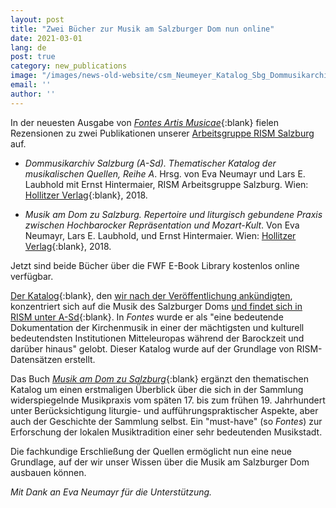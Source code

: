 ```yaml
---
layout: post
title: "Zwei Bücher zur Musik am Salzburger Dom nun online"
date: 2021-03-01
lang: de
post: true
category: new_publications
image: "/images/news-old-website/csm_Neumeyer_Katalog_Sbg_Dommusikarchiv_bild_a413b1b122.jpg"
email: ''
author: ''
---
```


In der neuesten Ausgabe von [_Fontes Artis Musicae_](https://muse.jhu.edu/issue/43682){:blank} fielen Rezensionen zu zwei Publikationen unserer [Arbeitsgruppe RISM Salzburg](https://salzburg.rism.info/de/index.html) auf.  

* _Dommusikarchiv Salzburg (A-Sd). Thematischer Katalog der musikalischen Quellen, Reihe A_. Hrsg. von Eva Neumayr und Lars E. Laubhold mit Ernst Hintermaier, RISM Arbeitsgruppe Salzburg. Wien: [Hollitzer Verlag](http://www.hollitzer.at/buch/dommusikarchiv-salzburg-a-sd-thematischer-katalog-der-musikalischen-quellen-reihe-a/){:blank}, 2018.  

* _Musik am Dom zu Salzburg. Repertoire und liturgisch gebundene Praxis zwischen Hochbarocker Repräsentation und Mozart-Kult_. Von Eva Neumayr, Lars E. Laubhold, und Ernst Hintermaier. Wien: [Hollitzer Verlag](http://www.hollitzer.at/buch/musik-am-dom-zu-salzburg/){:blank}, 2018.  

Jetzt sind beide Bücher über die FWF E-Book Library kostenlos online verfügbar.  

[Der Katalog](https://e-book.fwf.ac.at/o:1205){:blank}, den [wir nach der Veröffentlichung ankündigten](/new_publications/2018/07/19/musical-sources-in-the-salzburg-cathedral-archive.html), konzentriert sich auf die Musik des Salzburger Doms [und findet sich in RISM unter A-Sd](https://opac.rism.info/search?View=rism&siglum=A-Sd){:blank}. In _Fontes_ wurde er als "eine bedeutende Dokumentation der Kirchenmusik in einer der mächtigsten und kulturell bedeutendsten Institutionen Mitteleuropas während der Barockzeit und darüber hinaus" gelobt. Dieser Katalog wurde auf der Grundlage von RISM-Datensätzen erstellt. 

Das Buch [_Musik am Dom zu Salzburg_](https://e-book.fwf.ac.at/o:1232){:blank} ergänzt den thematischen Katalog um einen erstmaligen Überblick über die sich in der Sammlung widerspiegelnde Musikpraxis vom späten 17. bis zum frühen 19. Jahrhundert unter Berücksichtigung liturgie- und aufführungspraktischer Aspekte, aber auch der Geschichte der Sammlung selbst. Ein "must-have" (so _Fontes_) zur Erforschung der lokalen Musiktradition einer sehr bedeutenden Musikstadt. 

Die fachkundige Erschließung der Quellen ermöglicht nun eine neue Grundlage, auf der wir unser Wissen über die Musik am Salzburger Dom ausbauen können.  

_Mit Dank an Eva Neumayr für die Unterstützung._
